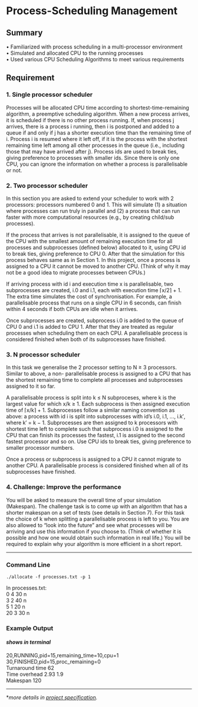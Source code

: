 # Process-Scheduling Management

## Summary
•	Familiarized with process scheduling in a multi-processor environment\
•	Simulated and allocated CPU to the running processes\
•	Used various CPU Scheduling Algorithms to meet various requirements

## Requirement

### 1. Single processor scheduler
Processes will be allocated CPU time according to shortest-time-remaining algorithm, a preemptive scheduling algorithm. When a new process arrives, 
it is scheduled if there is no other process running. If, when process j arrives, 
there is a process i running, then i is postponed and added to a queue if and only if j has a shorter execution time than the remaining time of i. 
Process i is resumed where it left off, if it is the process with the shortest remaining time left among all other processes in the queue 
(i.e., including those that may have arrived after j). 
Process ids are used to break ties, giving preference to processes with smaller ids. 
Since there is only one CPU, you can ignore the information on whether a process is parallelisable or not.

### 2. Two processor scheduler
In this section you are asked to extend your scheduler to work with 2 processors: processors numbered 0 and 1. This will simulate (1) a situation where processes can run truly in parallel and (2) a process that can run faster with more computational resources (e.g., by creating child/sub processes).

If the process that arrives is not parallelisable, it is assigned to the queue of the CPU with the smallest amount of remaining execution time for all processes and subprocesses (defined below) allocated to it, using CPU id to break ties, giving preference to CPU 0. After that the simulation for this process behaves same as in Section 1. In this project, once a process is assigned to a CPU it cannot be moved to another CPU. (Think of why it may not be a good idea to migrate processes between CPUs.)

If arriving process with id i and execution time x is parallelisable, two subprocesses are created, i.0 and i.1, each with execution time ⌈x/2⌉ + 1. The extra time simulates the cost of synchronisation. For example, a parallelisable process that runs on a single CPU in 6 seconds, can finish within 4 seconds if both CPUs are idle when it arrives.

Once subprocesses are created, subprocess i.0 is added to the queue of CPU 0 and i.1 is added to CPU 1. After that they are treated as regular processes when scheduling them on each CPU. A parallelisable process is considered finished when both of its subprocesses have finished.

### 3. N processor scheduler
In this task we generalise the 2 processor setting to N ≥ 3 processors. Similar to above, a non- parallelisable process is assigned to a CPU that has the shortest remaining time to complete all processes and subprocesses assigned to it so far.

A parallelisable process is split into k ≤ N subproceses, where k is the largest value for which x/k ≥ 1. Each subprocess is then assigned execution time of ⌈x/k⌉ + 1. Subprocesses follow a similar naming convention as above: a process with id i is split into subprocesses with id’s i.0, i.1, ..., i.k′, where k′ = k − 1. Subprocesses are then assigned to k processors with shortest time left to complete such that subprocess i.0 is assigned to the CPU that can finish its processes the fastest, i.1 is assigned to the second fastest processor and so on. Use CPU ids to break ties, giving preference to smaller processor numbers.

Once a process or subprocess is assigned to a CPU it cannot migrate to another CPU. A parallelisable process is considered finished when all of its subprocesses have finished.

### 4. Challenge: Improve the performance
You will be asked to measure the overall time of your simulation (Makespan). The challenge task is to come up with an algorithm that has a shorter makespan on a set of tests (see details in Section 7). For this task the choice of k when splitting a parallelisable process is left to you. You are also allowed to “look into the future” and see what processes will be arriving and use this information if you choose to. (Think of whether it is possible and how one would obtain such information in real life.) You will be required to explain why your algorithm is more efficient in a short report.

---
### Command Line
`./allocate -f processes.txt -p 1`

In processes.txt:\
0 4 30 n\
3 2 40 n\
5 1 20 n\
20 3 30 n

### Example Output
#### _shows in terminal_
20,RUNNING,pid=15,remaining_time=10,cpu=1\
30,FINISHED,pid=15,proc_remaining=0\
Turnaround time 62\
Time overhead 2.93 1.9\
Makespan 120

---
*_more details in [project specification](https://github.com/is0xjh25/process-scheduling/blob/main/project1.pdf)._
